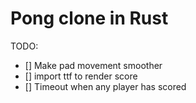 #  Pong clone in Rust

TODO:
- [] Make pad movement smoother
- [] import ttf to render score
- [] Timeout when any player has scored

